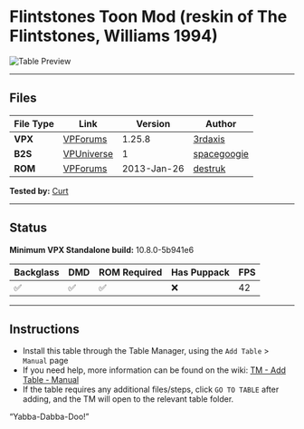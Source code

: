# Flintstones Toon Mod (reskin of The Flintstones, Williams 1994)

![Table Preview](../../images/vpx-flintstonestoon-table.png?raw=true)

---

## Files
| File Type | Link | Version | Author | 
|-----------|--------|----------|--------------|
| **VPX** | [VPForums](https://www.vpforums.org/index.php?app=downloads&showfile=14474) | 1.25.8 | [3rdaxis](https://www.vpforums.org/index.php?showuser=91493) |
| **B2S** | [VPUniverse](https://vpuniverse.com/files/file/20872-flintstones-cartoon-the-williams1994-v1/) | 1| [spacegoogie](https://vpuniverse.com/profile/55922-spacegoogie/) |
| **ROM** | [VPForums](https://www.vpforums.org/index.php?app=downloads&showfile=1286) | 2013-Jan-26 | [destruk](https://www.vpforums.org/index.php?showuser=5) |

**Tested by:** [Curt](https://github.com/Old-Cyrus)

---

## Status 
**Minimum VPX Standalone build:** 10.8.0-5b941e6

| Backglass | DMD | ROM Required | Has Puppack | FPS |
|-----------|-----|-----|-----|-----|
| :white_check_mark: | :white_check_mark: | :white_check_mark: | :x: | 42 |

---

## Instructions

- Install this table through the Table Manager, using the `Add Table` > `Manual` page
- If you need help, more information can be found on the wiki: [TM - Add Table - Manual](https://github.com/LegendsUnchained/vpx-standalone-alp4k/wiki/%5B04%5D-%F0%9F%A7%A1-TM-%E2%80%90-Other-Features#add-table---manual)
- If the table requires any additional files/steps, click `GO TO TABLE` after adding, and the TM will open to the relevant table folder.

“Yabba-Dabba-Doo!”